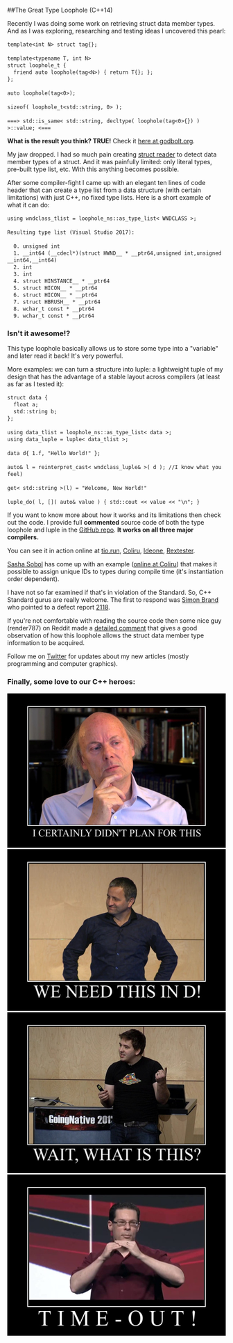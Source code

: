 
##The Great Type Loophole (C++14)

  Recently I was doing some work on retrieving struct data member types. And as I was exploring, 
  researching and testing ideas I uncovered this pearl:

    template<int N> struct tag{};
    
    template<typename T, int N>
    struct loophole_t {
      friend auto loophole(tag<N>) { return T{}; };
    };
    
    auto loophole(tag<0>);
    
    sizeof( loophole_t<std::string, 0> );
    
    ===> std::is_same< std::string, decltype( loophole(tag<0>{}) ) >::value; <===

  **What is the result you think? TRUE!** Check it [here at godbolt.org][c].

  My jaw dropped. I had so much pain creating [struct reader][s] to detect data member types of
  a struct. And it was painfully limited: only literal types, pre-built type list, etc. With this 
  anything becomes possible.

  After some compiler-fight I came up with an elegant ten lines of code header that can create a
  type list from a data structure (with certain limitations) with just C++, no fixed type lists.
  Here is a short example of what it can do:

    using wndclass_tlist = loophole_ns::as_type_list< WNDCLASS >;

    Resulting type list (Visual Studio 2017):

      0. unsigned int
      1. __int64 (__cdecl*)(struct HWND__ * __ptr64,unsigned int,unsigned __int64,__int64)
      2. int
      3. int
      4. struct HINSTANCE__ * __ptr64
      5. struct HICON__ * __ptr64
      6. struct HICON__ * __ptr64
      7. struct HBRUSH__ * __ptr64
      8. wchar_t const * __ptr64
      9. wchar_t const * __ptr64

  <h3>Isn't it awesome!?</h3> 

  This type loophole basically allows us to store some type into a "variable" and later read 
  it back! It's very powerful.

  More examples: we can turn a structure into luple: a lightweight tuple of my design that has 
  the advantage of a stable layout across compilers (at least as far as I tested it):

    struct data {
      float a;
      std::string b;
    };

    using data_tlist = loophole_ns::as_type_list< data >;
    using data_luple = luple< data_tlist >;
    
    data d{ 1.f, "Hello World!" };

    auto& l = reinterpret_cast< wndclass_luple& >( d ); //I know what you feel)
    
    get< std::string >(l) = "Welcome, New World!"
    
    luple_do( l, []( auto& value ) { std::cout << value << "\n"; }

  If you want to know more about how it works and its limitations then check out the code. 
  I provide full **commented** source code of both the type loophole and luple in the 
  [GitHub repo][g]. **It works on all three major compilers.**

  You can see it in action online at [tio.run][e0], [Coliru][e1], [Ideone][e2], [Rextester][e3].

  [Sasha Sobol][sa] has come up with an example ([online at Coliru][sa0]) that makes it possible 
  to assign unique IDs to types during compile time (it's instantiation order dependent).

  I have not so far examined if that's in violation of the Standard. So, C++ Standard gurus are
  really welcome. The first to respond was [Simon Brand][sim] who pointed to a defect report 
  [2118][].

  If you're not comfortable with reading the source code then some nice guy (render787) on Reddit 
  made a [detailed comment][red] that gives a good observation of how this loophole allows the 
  struct data member type information to be acquired. 


  Follow me on [Twitter][t] for updates about my new articles (mostly programming and computer
  graphics). 
  
  <h3>Finally, some love to our C++ heroes:</h3>

  <center><img class="img50" src="images/stroustrup-didnt-plan-for-this.png"/></center>
  
  <center><img class="img50" src="images/alexandrescu-we-need-this-in-d.png"/></center>

  <center><img class="img50" src="images/chandler-carruth-what-is-this.png"/></center>

  <center><img class="img50" src="images/herb-sutter-time-out.png"/></center>


  [t]: https://twitter.com/poltavsky_alex "Alexandr Poltavsky, Software Developer"
  [g]: https://github.com/alexpolt/luple "Repository for Type Loophole and Luple"
  [c]: https://godbolt.org/g/PHjMPC "The Great Type Loophole"
  [s]: struct-tuple.html "Structure Data Members as a Type List Using Pure C++"
  
  [e0]: https://goo.gl/DxBpmq "Demonstration of the Great Type Loophole at Work at tio.run"
  [e1]: http://coliru.stacked-crooked.com/a/c433a4b5f1bda686 "Demonstration of the Great Type Loophole at Work at Coliru"
  [e2]: https://ideone.com/bw6ch7 "Demonstration of the Great Type Loophole at Work at Ideone"
  [e3]: http://rextester.com/GEQBN34830 "Demonstration of the Great Type Loophole at Work at Rextester"
  
  [sim]: https://twitter.com/TartanLlama "Simon Brand"
  [2118]: http://www.open-std.org/jtc1/sc22/wg21/docs/cwg_active.html#2118 "Core Working Group Defect Report 2118"
  [red]: https://www.reddit.com/r/cpp/comments/6ydxya/the_great_type_loophole/dmmoveu/

  [sa]: https://github.com/sasha-s "Sasha Sobol GitHub"
  [sa0]: http://coliru.stacked-crooked.com/a/6094c5aa5e75e240 "Compile Time Type IDs using Type Loophole"


